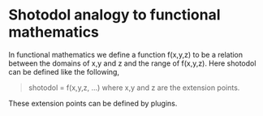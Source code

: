 Shotodol analogy to functional mathematics
==========================================

In functional mathematics we define a function f(x,y,z) to be a relation between the domains of x,y and z and the range of f(x,y,z). Here shotodol can be defined like the following,

> shotodol = f(x,y,z, ...) where x,y and z are the extension points.

These extension points can be defined by plugins.



